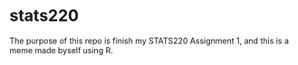 # stats220
The purpose of this repo is finish my STATS220 Assignment 1, and this is a meme made byself using R.
